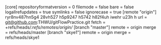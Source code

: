 [core]
	repositoryformatversion = 0
	filemode = false
	bare = false
	logallrefupdates = true
	symlinks = false
	ignorecase = true
[remote "origin"]
ryr8nv487hn5g4 28vh527 h5p9247 h5742 h82f4uh iwehr u23h h
	url = git@github.com:THWU/gitFlowPractice.git
	fetch = +refs/heads/*:refs/remotes/origin/*
[branch "master"]
	remote = origin
	merge = refs/heads/master
[branch "skye1"]
	remote = origin
	merge = refs/heads/skye1
